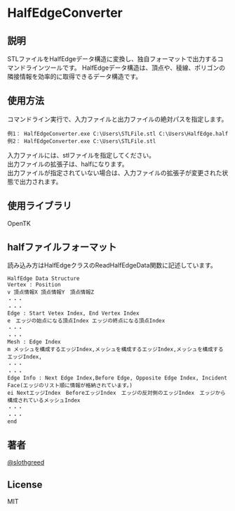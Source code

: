 # HalfEdgeConverter

## 説明
STLファイルをHalfEdgeデータ構造に変換し、独自フォーマットで出力するコマンドラインツールです。
HalfEdgeデータ構造は、頂点や、稜線、ポリゴンの隣接情報を効率的に取得できるデータ構造です。

## 使用方法

コマンドライン実行で、入力ファイルと出力ファイルの絶対パスを指定します。  
```	console
例1： HalfEdgeConverter.exe C:\Users\STLFile.stl C:\Users\HalfEdge.half  
例2： HalfEdgeConverter.exe C:\Users\STLFile.stl  
```
入力ファイルには、stlファイルを指定してください。  
出力ファイルの拡張子は、halfになります。  
出力ファイルが指定されていない場合は、入力ファイルの拡張子が変更された状態で出力されます。  

## 使用ライブラリ
OpenTK  

## halfファイルフォーマット
読み込み方はHalfEdgeクラスのReadHalfEdgeData関数に記述しています。  
``` .half
HalfEdge Data Structure  
Vertex : Position  
v 頂点情報X 頂点情報Y　頂点情報Z  
・・・  
・・・  
Edge : Start Vetex Index, End Vertex Index  
e　エッジの始点になる頂点Index エッジの終点になる頂点Index  
・・・  
・・・  
Mesh : Edge Index  
m メッシュを構成するエッジIndex,メッシュを構成するエッジIndex,メッシュを構成するエッジIndex,  
・・・  
・・・  
Edge Info : Next Edge Index,Before Edge, Opposite Edge Index, Incident Face(エッジのリスト順に情報が格納されています。)  
ei NextエッジIndex　BeforeエッジIndex　エッジの反対側のエッジIndex　エッジから構成されているメッシュIndex  
・・・  
・・・  
end  
```
## 著者
[@slothgreed](https://twitter.com/slothgreed)

## License
MIT

